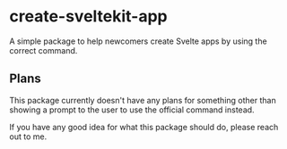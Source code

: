 # create-sveltekit-app
A simple package to help newcomers create Svelte apps by using the correct command.

## Plans
This package currently doesn't have any plans for something other than showing a prompt to the user to use the official command instead.

If you have any good idea for what this package should do, please reach out to me.
